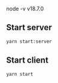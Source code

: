 node -v
v18.7.0

## Start server

```sh
yarn start:server
```

## Start client

```sh
yarn start
```
